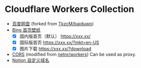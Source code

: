 # Cloudflare Workers Collection

- [百度网盘](baidupan) (forked from [TkzcM/baiduwp](https://github.com/TkzcM/baiduwp))
- [Bing 首页壁纸](bing)
    - [x] 国内版首页（默认） https://xxx.xx/
    - [x] 国际版首页 https://xxx.xx/?mkt=en-US
    - [x] 图片下载 https://xxx.xx/?download
- [CORS](cors) (modified from [netnr/workers](https://github.com/netnr/workers)) Can be used as proxy.
- [Notion 自定义域名](notion)